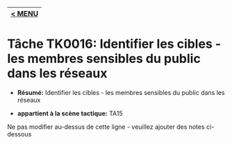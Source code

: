 |[< MENU](../README.md)|
|---|
# Tâche TK0016: Identifier les cibles - les membres sensibles du public dans les réseaux

* **Résumé:** Identifier les cibles - les membres sensibles du public dans les réseaux

* **appartient à la scène tactique:** TA15

Ne pas modifier au-dessus de cette ligne - veuillez ajouter des notes ci-dessous